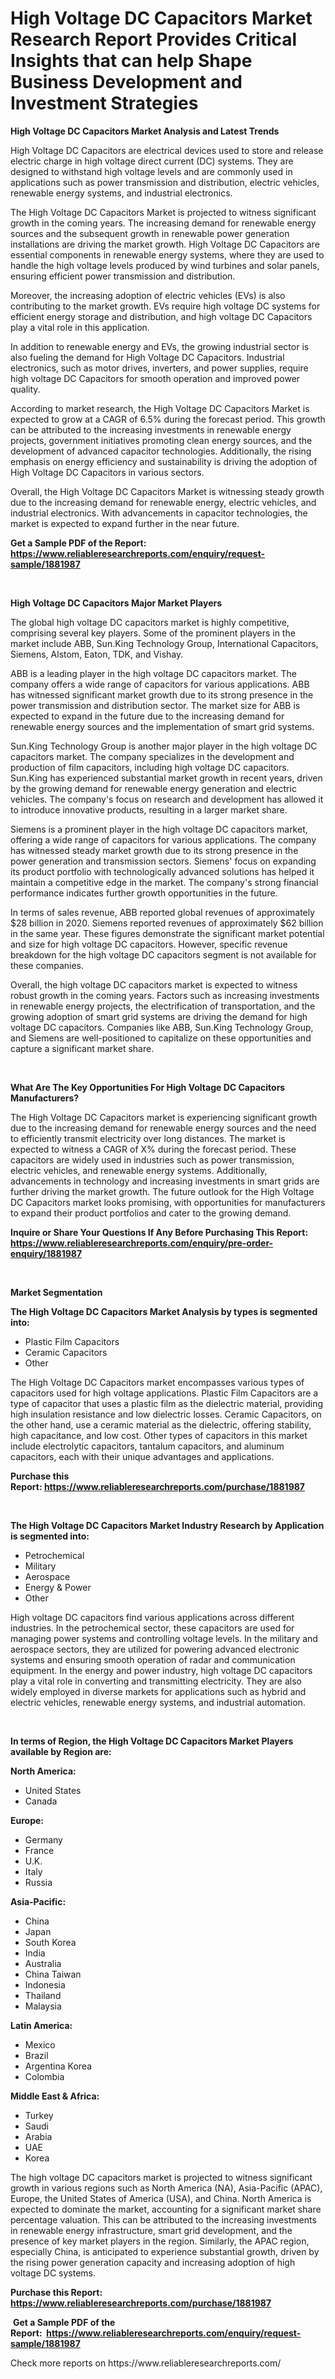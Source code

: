 <p><h1>High Voltage DC Capacitors Market Research Report Provides Critical Insights that can help Shape Business Development and Investment Strategies</h1></p><p><strong>High Voltage DC Capacitors Market Analysis and Latest Trends</strong></p>
<p><p>High Voltage DC Capacitors are electrical devices used to store and release electric charge in high voltage direct current (DC) systems. They are designed to withstand high voltage levels and are commonly used in applications such as power transmission and distribution, electric vehicles, renewable energy systems, and industrial electronics.</p><p>The High Voltage DC Capacitors Market is projected to witness significant growth in the coming years. The increasing demand for renewable energy sources and the subsequent growth in renewable power generation installations are driving the market growth. High Voltage DC Capacitors are essential components in renewable energy systems, where they are used to handle the high voltage levels produced by wind turbines and solar panels, ensuring efficient power transmission and distribution.</p><p>Moreover, the increasing adoption of electric vehicles (EVs) is also contributing to the market growth. EVs require high voltage DC systems for efficient energy storage and distribution, and high voltage DC Capacitors play a vital role in this application.</p><p>In addition to renewable energy and EVs, the growing industrial sector is also fueling the demand for High Voltage DC Capacitors. Industrial electronics, such as motor drives, inverters, and power supplies, require high voltage DC Capacitors for smooth operation and improved power quality.</p><p>According to market research, the High Voltage DC Capacitors Market is expected to grow at a CAGR of 6.5% during the forecast period. This growth can be attributed to the increasing investments in renewable energy projects, government initiatives promoting clean energy sources, and the development of advanced capacitor technologies. Additionally, the rising emphasis on energy efficiency and sustainability is driving the adoption of High Voltage DC Capacitors in various sectors.</p><p>Overall, the High Voltage DC Capacitors Market is witnessing steady growth due to the increasing demand for renewable energy, electric vehicles, and industrial electronics. With advancements in capacitor technologies, the market is expected to expand further in the near future.</p></p>
<p><strong>Get a Sample PDF of the Report:&nbsp; <a href="https://www.reliableresearchreports.com/enquiry/request-sample/1881987">https://www.reliableresearchreports.com/enquiry/request-sample/1881987</a></strong></p>
<p>&nbsp;</p>
<p><strong>High Voltage DC Capacitors Major Market Players</strong></p>
<p><p>The global high voltage DC capacitors market is highly competitive, comprising several key players. Some of the prominent players in the market include ABB, Sun.King Technology Group, International Capacitors, Siemens, Alstom, Eaton, TDK, and Vishay.</p><p>ABB is a leading player in the high voltage DC capacitors market. The company offers a wide range of capacitors for various applications. ABB has witnessed significant market growth due to its strong presence in the power transmission and distribution sector. The market size for ABB is expected to expand in the future due to the increasing demand for renewable energy sources and the implementation of smart grid systems.</p><p>Sun.King Technology Group is another major player in the high voltage DC capacitors market. The company specializes in the development and production of film capacitors, including high voltage DC capacitors. Sun.King has experienced substantial market growth in recent years, driven by the growing demand for renewable energy generation and electric vehicles. The company's focus on research and development has allowed it to introduce innovative products, resulting in a larger market share. </p><p>Siemens is a prominent player in the high voltage DC capacitors market, offering a wide range of capacitors for various applications. The company has witnessed steady market growth due to its strong presence in the power generation and transmission sectors. Siemens' focus on expanding its product portfolio with technologically advanced solutions has helped it maintain a competitive edge in the market. The company's strong financial performance indicates further growth opportunities in the future. </p><p>In terms of sales revenue, ABB reported global revenues of approximately $28 billion in 2020. Siemens reported revenues of approximately $62 billion in the same year. These figures demonstrate the significant market potential and size for high voltage DC capacitors. However, specific revenue breakdown for the high voltage DC capacitors segment is not available for these companies. </p><p>Overall, the high voltage DC capacitors market is expected to witness robust growth in the coming years. Factors such as increasing investments in renewable energy projects, the electrification of transportation, and the growing adoption of smart grid systems are driving the demand for high voltage DC capacitors. Companies like ABB, Sun.King Technology Group, and Siemens are well-positioned to capitalize on these opportunities and capture a significant market share.</p></p>
<p>&nbsp;</p>
<p><strong>What Are The Key Opportunities For High Voltage DC Capacitors Manufacturers?</strong></p>
<p><p>The High Voltage DC Capacitors market is experiencing significant growth due to the increasing demand for renewable energy sources and the need to efficiently transmit electricity over long distances. The market is expected to witness a CAGR of X% during the forecast period. These capacitors are widely used in industries such as power transmission, electric vehicles, and renewable energy systems. Additionally, advancements in technology and increasing investments in smart grids are further driving the market growth. The future outlook for the High Voltage DC Capacitors market looks promising, with opportunities for manufacturers to expand their product portfolios and cater to the growing demand.</p></p>
<p><strong>Inquire or Share Your Questions If Any Before Purchasing This Report: <a href="https://www.reliableresearchreports.com/enquiry/pre-order-enquiry/1881987">https://www.reliableresearchreports.com/enquiry/pre-order-enquiry/1881987</a></strong></p>
<p>&nbsp;</p>
<p><strong>Market Segmentation</strong></p>
<p><strong>The High Voltage DC Capacitors Market Analysis by types is segmented into:</strong></p>
<p><ul><li>Plastic Film Capacitors</li><li>Ceramic Capacitors</li><li>Other</li></ul></p>
<p><p>The High Voltage DC Capacitors market encompasses various types of capacitors used for high voltage applications. Plastic Film Capacitors are a type of capacitor that uses a plastic film as the dielectric material, providing high insulation resistance and low dielectric losses. Ceramic Capacitors, on the other hand, use a ceramic material as the dielectric, offering stability, high capacitance, and low cost. Other types of capacitors in this market include electrolytic capacitors, tantalum capacitors, and aluminum capacitors, each with their unique advantages and applications.</p></p>
<p><strong>Purchase this Report:&nbsp;<a href="https://www.reliableresearchreports.com/purchase/1881987">https://www.reliableresearchreports.com/purchase/1881987</a></strong></p>
<p>&nbsp;</p>
<p><strong>The High Voltage DC Capacitors Market Industry Research by Application is segmented into:</strong></p>
<p><ul><li>Petrochemical</li><li>Military</li><li>Aerospace</li><li>Energy & Power</li><li>Other</li></ul></p>
<p><p>High voltage DC capacitors find various applications across different industries. In the petrochemical sector, these capacitors are used for managing power systems and controlling voltage levels. In the military and aerospace sectors, they are utilized for powering advanced electronic systems and ensuring smooth operation of radar and communication equipment. In the energy and power industry, high voltage DC capacitors play a vital role in converting and transmitting electricity. They are also widely employed in diverse markets for applications such as hybrid and electric vehicles, renewable energy systems, and industrial automation.</p></p>
<p>&nbsp;</p>
<p><strong>In terms of Region, the High Voltage DC Capacitors Market Players available by Region are:</strong></p>
<p>
    <p> <strong> North America: </strong>
        <ul>
            <li>United States</li>
            <li>Canada</li>
        </ul>
        </p> 
    <p> <strong> Europe: </strong>
        <ul>
            <li>Germany</li>
            <li>France</li>
            <li>U.K.</li>
            <li>Italy</li>
            <li>Russia</li>
        </ul>
        </p> 
    <p> <strong> Asia-Pacific: </strong>
        <ul>
            <li>China</li>
            <li>Japan</li>
            <li>South Korea</li>
            <li>India</li>
            <li>Australia</li>
            <li>China Taiwan</li>
            <li>Indonesia</li>
            <li>Thailand</li>
            <li>Malaysia</li>
        </ul>
        </p> 
    <p> <strong> Latin America: </strong>
        <ul>
            <li>Mexico</li>
            <li>Brazil</li>
            <li>Argentina Korea</li>
            <li>Colombia</li>
        </ul>
        </p> 
    <p> <strong> Middle East & Africa: </strong>
        <ul>
            <li>Turkey</li>
            <li>Saudi</li>
            <li>Arabia</li>
            <li>UAE</li>
            <li>Korea</li>
        </ul>
    </p>
    </p>
<p><p>The high voltage DC capacitors market is projected to witness significant growth in various regions such as North America (NA), Asia-Pacific (APAC), Europe, the United States of America (USA), and China. North America is expected to dominate the market, accounting for a significant market share percentage valuation. This can be attributed to the increasing investments in renewable energy infrastructure, smart grid development, and the presence of key market players in the region. Similarly, the APAC region, especially China, is anticipated to experience substantial growth, driven by the rising power generation capacity and increasing adoption of high voltage DC systems.</p></p>
<p><strong>Purchase this Report: <a href="https://www.reliableresearchreports.com/purchase/1881987">https://www.reliableresearchreports.com/purchase/1881987</a></strong></p>
<p>&nbsp;<strong>Get a Sample PDF of the Report:&nbsp;&nbsp;<a href="https://www.reliableresearchreports.com/enquiry/request-sample/1881987">https://www.reliableresearchreports.com/enquiry/request-sample/1881987</a></strong></p>
<p><strong></strong></p>
<p>Check more reports on https://www.reliableresearchreports.com/</p>